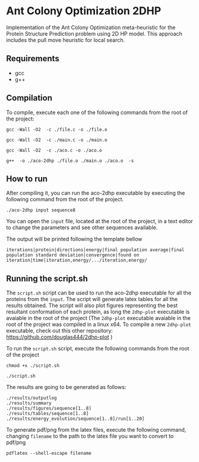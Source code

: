 # Ant Colony Optimization 2DHP

Implementation of the Ant Colony Optimization meta-heuristic for the Protein Structure Prediction problem using 2D HP model. This approach includes the pull move heuristic for local search.

## Requirements
* gcc
* g++

## Compilation

To compile, execute each one of the following commands from the root of the project:
```
gcc -Wall -O2  -c ./file.c -o ./file.o
```
```
gcc -Wall -O2  -c ./main.c -o ./main.o
```
```
gcc -Wall -O2  -c ./aco.c -o ./aco.o
```
```
g++  -o ./aco-2dhp ./file.o ./main.o ./aco.o  -s
```

## How to run

After compiling it, you can run the aco-2dhp executable by executing the following command from the root of the project.
```
./aco-2dhp input sequence8
```

You can open the `input` file, located at the root of the project, in a text editor to change the parameters and see other sequences available.


The output will be printed following the template bellow
```
iterations|protein|directions|energy|final population average|final population standard deviation|convergence|found on iteration|time|iteration,energy/.../iteration,energy/
```

## Running the script.sh
The `script.sh` script can be used to run the aco-2dhp executable for all the proteins from the `input`. The script will generate latex tables for all the results obtained. The script will also plot figures representing the best resultant conformation of each protein, as long the `2dhp-plot` executable is avaiable in the root of the project (The `2dhp-plot` executable avaiable in the root of the project was compiled in a linux x64. To compile a new `2dhp-plot` executable, check out this other repository: https://github.com/douglas444/2dhp-plot )

To run the `script.sh` script, execute the following commands from the root of the project
```
chmod +x ./script.sh
```
```
./script.sh
```
The results are going to be generated as follows:
```
./results/outputlog
./results/summary
./results/figures/sequence[1..8]
./results/tables/sequence[1..8]
./results/energy_evolution/sequence[1..8]/run[1..20]
```
To generate pdf/png from the latex files, execute the following command, changing `filename` to the path to the latex file you want to convert to pdf/png
```
pdflatex --shell-escape filename
```

